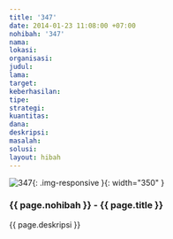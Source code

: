 ```yaml
---
title: '347'
date: 2014-01-23 11:08:00 +07:00
nohibah: '347'
nama:
lokasi:
organisasi:
judul:
lama:
target:
keberhasilan:
tipe:
strategi:
kuantitas:
dana:
deskripsi:
masalah:
solusi:
layout: hibah
---
```


![347](/static/img/hibahcms/347.png){: .img-responsive }{: width="350" }

### {{ page.nohibah }} - {{ page.title }}

{{ page.deskripsi }}

